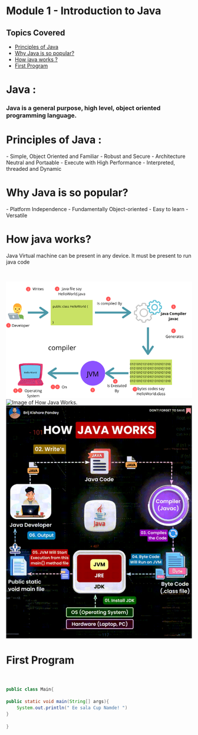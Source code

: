 # Module 1 - Introduction to Java

## Topics Covered

- [Principles of Java](#principles)
- [Why Java is so popular?](#popular)
- [How java works ?](#javaWorking)
- [First Program](#firstProgram)

<h1>Java :</h1><h3>Java is a general purpose, high level, object oriented programming language.</h3>

<a name="principles">
<h1>Principles of Java :</h1>
- Simple, Object Oriented and Familiar
- Robust and Secure
- Architecture Neutral and Portaable
- Execute with High Performance
- Interpreted, threaded and Dynamic
</a>

<a name="popular">
<h1>Why Java is so popular?</h1>
- Platform Independence
- Fundamentally Object-oriented
- Easy to learn
- Versatile
</a>

<a name="javaWorking">
<h1>How java works?</h1>
<p>Java Virtual machine can be present in any device. It must be present to run java code</p><br>
</a>

![Image of How Java Works.](resources/java_working_2.png)
![Image of How Java Works.](resources/java_working.png)
![Image of How Java Works.](resources/java_working.gif)

<a name="firstProgram">
<h1>First Program</h1>
</a>

```java


public class Main{

public static void main(String[] args){
    System.out.println(" Ee sala Cup Namde! ")
}

}

```
